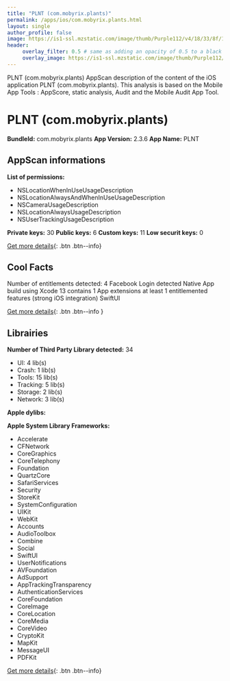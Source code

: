 ```yaml
---
title: "PLNT (com.mobyrix.plants)"
permalink: /apps/ios/com.mobyrix.plants.html
layout: single
author_profile: false
image: https://is1-ssl.mzstatic.com/image/thumb/Purple112/v4/18/33/8f/18338fa2-8b67-133a-573e-2c2f1cdbf8e6/AppIcon-1x_U007emarketing-0-7-0-85-220.png/512x512bb.jpg
header: 
     overlay_filter: 0.5 # same as adding an opacity of 0.5 to a black background
     overlay_image: https://is1-ssl.mzstatic.com/image/thumb/Purple112/v4/18/33/8f/18338fa2-8b67-133a-573e-2c2f1cdbf8e6/AppIcon-1x_U007emarketing-0-7-0-85-220.png/512x512bb.jpg
---
```

PLNT (com.mobyrix.plants) AppScan description of the content of the iOS application PLNT (com.mobyrix.plants). This analysis is based on the Mobile App Tools : AppScore, static analysis, Audit and the Mobile Audit App Tool.

# PLNT (com.mobyrix.plants)

**BundleId:** com.mobyrix.plants
**App Version:** 2.3.6
**App Name:** PLNT


## AppScan informations 

**List of permissions:** 
- NSLocationWhenInUseUsageDescription
- NSLocationAlwaysAndWhenInUseUsageDescription
- NSCameraUsageDescription
- NSLocationAlwaysUsageDescription
- NSUserTrackingUsageDescription
  
  
**Private keys:** 30
**Public keys:** 6
**Custom keys:** 11
**Low securit keys:** 0
  
[Get more details](/pricing.html){: .btn .btn--info}

## Cool Facts

Number of entitlements detected: 4
Facebook Login detected
Native App
build using Xcode 13
contains 1 App extensions
at least 1 entitlemented features (strong iOS integration)
SwiftUI
  
[Get more details](/pricing.html){: .btn .btn--info }

## Librairies 
**Number of Third Party Library detected:** 34
- UI: 4 lib(s)
- Crash: 1 lib(s)
- Tools: 15 lib(s)
- Tracking: 5 lib(s)
- Storage: 2 lib(s)
- Network: 3 lib(s)


**Apple dylibs:**


**Apple System Library Frameworks:**
- Accelerate
- CFNetwork
- CoreGraphics
- CoreTelephony
- Foundation
- QuartzCore
- SafariServices
- Security
- StoreKit
- SystemConfiguration
- UIKit
- WebKit
- Accounts
- AudioToolbox
- Combine
- Social
- SwiftUI
- UserNotifications
- AVFoundation
- AdSupport
- AppTrackingTransparency
- AuthenticationServices
- CoreFoundation
- CoreImage
- CoreLocation
- CoreMedia
- CoreVideo
- CryptoKit
- MapKit
- MessageUI
- PDFKit


  
[Get more details](/pricing.html){: .btn .btn--info}

